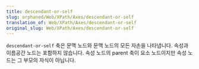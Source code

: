 ```yaml
---
title: descendant-or-self
slug: orphaned/Web/XPath/Axes/descendant-or-self
translation_of: Web/XPath/Axes/descendant-or-self
original_slug: Web/XPath/Axes/descendant-or-self
---
```


`descendant-or-self` 축은 문맥 노드와 문맥 노드의 모든 자손을 나타냅니다. 속성과 이름공간 노드는 포함하지 않습니다. 속성 노드의 parent 축이 요소 노드이지만 속성 노드는 그 부모의 자식이 아닙니다.
